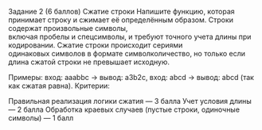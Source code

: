 Задание 2 (6 баллов)
Сжатие строки
Напишите функцию, которая принимает строку и сжимает её определённым образом. Строки содержат произвольные символы,  
включая пробелы и спецсимволы, и требуют точного учета длины при кодировании. Сжатие строки происходит сериями  
одинаковых символов в формате символколичество, но только если длина сжатой строки не превышает исходную.

Примеры:
вход: aaabbc → вывод: a3b2c,
вход: abcd → вывод: abcd (так как сжатая равна).
Критерии:

Правильная реализация логики сжатия — 3 балла
Учет условия длины — 2 балла
Обработка краевых случаев (пустые строки, одиночные символы) — 1 балл